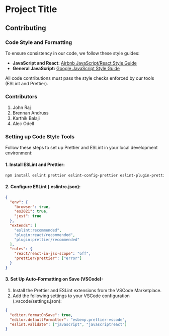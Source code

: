 # Project Title

## Contributing

### Code Style and Formatting

To ensure consistency in our code, we follow these style guides:

- **JavaScript and React:** [Airbnb JavaScript/React Style Guide](https://airbnb.io/javascript/react/)
- **General JavaScript:** [Google JavaScript Style Guide](https://google.github.io/styleguide/jsguide.html)

All code contributions must pass the style checks enforced by our tools (ESLint and Prettier).

### Contributors

1. John Raj
2. Brennan Andruss
3. Karthik Balaji
4. Alec Odell

### Setting up Code Style Tools

Follow these steps to set up Prettier and ESLint in your local development environment:

#### 1. Install ESLint and Prettier:

```bash
npm install eslint prettier eslint-config-prettier eslint-plugin-prettier --save-dev
```

#### 2. Configure ESLint (.eslintrc.json):

```json
{
  "env": {
    "browser": true,
    "es2021": true,
    "jest": true
  },
  "extends": [
    "eslint:recommended",
    "plugin:react/recommended",
    "plugin:prettier/recommended"
  ],
  "rules": {
    "react/react-in-jsx-scope": "off",
    "prettier/prettier": ["error"]
  }
}
```

#### 3. Set Up Auto-Formatting on Save (VSCode):

1.  Install the Prettier and ESLint extensions from the VSCode Marketplace.
2.  Add the following settings to your VSCode configuration (.vscode/settings.json):

```json
{
  "editor.formatOnSave": true,
  "editor.defaultFormatter": "esbenp.prettier-vscode",
  "eslint.validate": ["javascript", "javascriptreact"]
}
```
